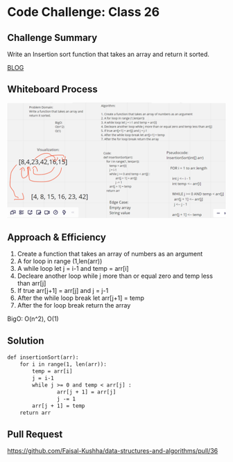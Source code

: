 # Code Challenge: Class 26

## Challenge Summary

Write an Insertion sort function that takes an array and return it sorted.

[BLOG](BLOG.md)

## Whiteboard Process

![code26](Code26.png)

## Approach & Efficiency

1. Create a function that takes an array of numbers as an argument
2. A for loop in range (1,len(arr))
3. A while loop let j = i-1 and temp = arr[i]
4. Decleare another loop while j more than or equal zero and temp less than arr[j]
5. If true arr[j+1] = arr[j] and j = j-1
6. After the while loop break let arr[j+1] = temp
7. After the for loop break return the array

BigO: O(n^2), O(1)

## Solution

```
def insertionSort(arr):
    for i in range(1, len(arr)):
        temp = arr[i]
        j = i-1
        while j >= 0 and temp < arr[j] :
                arr[j + 1] = arr[j]
                j -= 1
        arr[j + 1] = temp
    return arr
```

## Pull Request

https://github.com/Faisal-Kushha/data-structures-and-algorithms/pull/36
